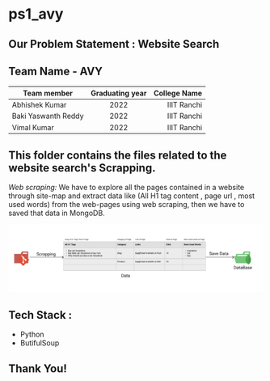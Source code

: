 # ps1_avy

## Our Problem Statement : Website Search

## Team Name - AVY

| Team member         | Graduating year | College Name |
| ------------------- | :-------------: | -----------: |
| Abhishek Kumar      |      2022       |  IIIT Ranchi |
| Baki Yaswanth Reddy |      2022       |  IIIT Ranchi |
| Vimal Kumar         |      2022       |  IIIT Ranchi |

## This folder contains the files related to the website search's Scrapping.

_Web scraping:_ We have to explore all the pages contained in a website through site-map and extract data like (All H1 tag content , page url , most used words) from the web-pages using web scraping, then we have to saved that data in MongoDB.

![Scrapping](../assets/scrapping.png)

## Tech Stack :

- Python
- ButifulSoup

## Thank You!
